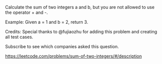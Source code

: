 Calculate the sum of two integers a and b, but you are not allowed to use the operator + and -.

Example:
Given a = 1 and b = 2, return 3.

Credits:
Special thanks to @fujiaozhu for adding this problem and creating all test cases.

Subscribe to see which companies asked this question.


https://leetcode.com/problems/sum-of-two-integers/#/description
